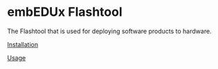 # embEDUx Flashtool

The Flashtool that is used for deploying software products to hardware.

[Installation](https://embedux.github.io/documentation/setup/workstation/flashtool/index.html)

[Usage](https://embedux.github.io/documentation/usage/flashtool/index.html)
